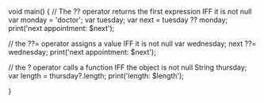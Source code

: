void main() {
// The ?? operator returns the first expression IFF it is not null
  var monday = 'doctor';
  var tuesday;
  var next = tuesday ?? monday;
  print('next appointment: $next');

  // the ??= operator assigns a value IFF it is not null
  var wednesday;
  next ??= wednesday;
  print('next appointment: $next');

  // the ? operator calls a function IFF the object is not null
  String thursday;
  var length = thursday?.length;
  print('length: $length');

}
